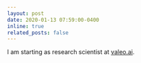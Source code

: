 ```yaml
---
layout: post
date: 2020-01-13 07:59:00-0400
inline: true
related_posts: false
---
```


I am starting as research scientist at [valeo.ai](https://valeoai.github.io).
